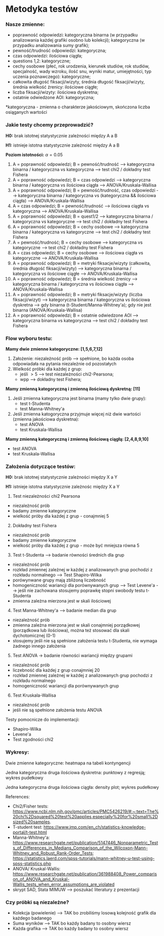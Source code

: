 # Metodyka testów

### Nasze zmienne:
- poprawność odpowiedzi: kategoryczna binarna (w przypadku analizowania każdej grafiki osobno lub kolekcji); kategoryczna (w przypadku analizowania sumy grafik);
- pewność/trudność odpowiedzi: kategoryczna;
- czas odpowiedzi: ilościowa ciągła;
- questions 1,2: kategoryczne;
- cechy osobowe (płeć, rok urodzenia, kierunek studiów, rok studiów, specjalność, wady wzroku, ilość snu, wyniki matur, umiejętności, typ uczenia poznawczego): kategoryczne;
- całkowita długość fiksacji/wizyty, średnia długość fiksacji/wizyty, średnia wielkość źrenicy: ilościowe ciągłe;
- liczba fiksacji/wizyty: ilościowa dyskretna;
- ostatnie odwiedzone AOI: kategoryczna;

*kategoryczna - zmienna o charakterze jakościowym, skończona liczba osiąganych wartości

### Jakie testy chcemy przeprowadzić?

**H0:** brak istotnej statystycznie zależności między A a B

**H1:** istnieje istotna statystycznie zależność między A a B

**Poziom istotności:** $\alpha = 0.05$

1. A = poprawność odpowiedzi; B = pewność/trudność --> kategoryczna binarna / kategoryczna vs kategoryczna --> test chi2 / dokładny test Fishera
2. A = poprawność odpowiedzi; B = czas odpowiedzi --> kategoryczna binarna / kategoryczna vs ilościowa ciągła --> ANOVA/Kruskala-Wallisa
3. A = poprawność odpowiedzi; B = pewność/trudność, czas odpowiedzi --> kategoryczna binarna / kategoryczna vs (kategoryczna && ilościowa ciągła) --> ANOVA/Kruskala-Wallisa
4. A = czas odpowiedzi; B = pewność/trudność --> ilościowa ciągła vs kategoryczna --> ANOVA/Kruskala-Wallisa
5. A = poprawność odpowiedzi; B = quest1/2 --> kategoryczna binarna / kategoryczna vs kategoryczne --> test chi2 / dokładny test Fishera
6. A = poprawność odpowiedzi; B = cechy osobowe --> kategoryczna binarna / kategoryczna vs kategoryczne --> test chi2 / dokładny test Fishera
7. A = pewność/trudność; B = cechy osobowe --> kategoryczna vs kategoryczne --> test chi2 / dokładny test Fishera
8. A = czas odpowiedzi; B = cechy osobowe --> ilościowa ciągła vs kategoryczne --> ANOVA/Kruskala-Wallisa
9. A = poprawność odpowiedzi; B = metryki fiksacje/wizyty (całkowita, średnia długość fiksacji/wizyty) --> kategoryczna binarna / kategoryczna vs ilościowe ciągłe --> ANOVA/Kruskala-Wallisa
10. A = poprawność odpowiedzi; B = średnia wielkość źrenicy --> kategoryczna binarna / kategoryczna vs ilościowa ciągła --> ANOVA/Kruskala-Wallisa
11. A = poprawność odpowiedzi; B = metryki fiksacje/wizyty (liczba fiksacji/wizyt) --> kategoryczna binarna / kategoryczna vs ilościowa dyskretna --> gdy binarna (t-Student/Manna-Whitney'a); gdy nie jest binarna (ANOVA/Kruskala-Wallisa)
12. A = poprawność odpowiedzi; B = ostatnie odwiedzone AOI --> kategoryczna binarna vs kategoryczna --> test chi2 / dokładny test Fishera

### Flow wyboru testu:

**Mamy dwie zmienne kategoryczne: [1,5,6,7,12]**
1. Założenie: niezależność prób --> spełnione, bo każda osoba odpowiadała na pytania niezależnie od pozostałych
2. Wielkość próbki dla każdej z grup: 
   - jeśli $> 5$ --> test niezależności chi2-Pearsona; 
   - wpp --> dokładny test Fishera;

**Mamy zmienną kategoryczną i zmienną ilościową dyskretną: [11]**
1. Jeśli zmienna kategoryczna jest binarna (mamy tylko dwie grupy):
   - test t-Studenta 
   - test Manna-Whitney'a
2. Jeśli zmienna katogoryczna przyjmuje więcej niż dwie wartości (zmienna jakościowa dyskretna):
   - test ANOVA
   - test Kruskala-Wallisa

**Mamy zmienną kategoryczną i zmienną ilościową ciągłą: [2,4,8,9,10]**
- test ANOVA
- test Kruskala-Wallisa

### Założenia dotyczące testów:

**H0:** brak istotnej statystycznie zależności między X a Y

**H1:** istnieje istotna statystycznie zależnośc między X a Y

1. Test niezależności chi2 Pearsona
- niezależność prób
- badamy zmienne kategoryczne
- wielkość próby dla każdej z grup - conajmniej 5

2. Dokładny test Fishera
- niezależność prób
- badamy zmienne kategoryczne
- wielkość próby dla każdej z grup - może być mniejsza równa 5

3. Test t-Studenta --> badanie równości średnich dla grup
- niezależność prób
- rozkład zmiennej zależnej w każdej z analizowanych grup pochodzi z rozkładu normalnego --> Test Shapiro-Wilka
- porówynwane grupy mają zbliżoną liczebność
- homogeniczność wariancji dla porównywanych grup --> Test Levene'a --> jeśli nie zachowana stosujemy poprawkę stopni swobody testu t-Studenta
- zmienna zależna mierzona jest w skali ilościowej

4. Test Manna-Whitney'a --> badanie median dla grup
- niezależność prób
- zmienna zależna mierzona jest w skali conajmniej porządkowej (porządkowa lub ilościowa), można też stosować dla skali dychotomicznej (0-1)
- stosujemy jeśli nie są spełnione założenia testu t-Studenta, nie wymaga żadnego innego założenia

5. Test ANOVA -> badanie równości wariancji między grupami
- niezależność prób
- liczebność dla każdej z grup conajmniej 20
- rozkład zmiennej zależnej w każdej z analizowanych grup pochodzi z rozkładu normalnego
- homogeniczność wariancji dla porównywanych grup 

6. Test Kruskala-Wallisa 
- niezależność prób
- jeśli nie są spełnione założenia testu ANOVA

Testy pomocnicze do implementacji:
- Shapiro-Wilka
- Levene'a
- Test zgodności chi2


### Wykresy:

Dwie zmienne kategoryczne: heatmapa na tabeli kontyngencji

Jedna kategoryczna druga ilościowa dyskretna: punktowy z regresją; wykres pudełkowy

Jedna kategoryczna druga ilościowa ciągła: density plot; wykres pudełkowy

References: 
- Chi2/Fisher tests: https://www.ncbi.nlm.nih.gov/pmc/articles/PMC5426219/#:~:text=The%20chi%2Dsquared%20test%20applies,especially%20for%20small%2Dsized%20samples.
- T-student test: https://www.jmp.com/en_ch/statistics-knowledge-portal/t-test.html
- Manna-Whitney'a: https://www.researchgate.net/publication/5147446_Nonparametric_Tests_of_Differences_in_Medians_Comparison_of_the_Wilcoxon-Mann-Whitney_and_Robust_Rank-Order_Tests; https://statistics.laerd.com/spss-tutorials/mann-whitney-u-test-using-spss-statistics.php
- ANOVA/ Kruskal-Wallis: https://www.researchgate.net/publication/361988408_Power_comparison_of_ANOVA_and_Kruskal-Wallis_tests_when_error_assumptions_are_violated
- skrypt SAD, Stata MIMUW --> poszukać literatury z prezentacji

### Czy próbki są niezależne?

- Kolekcja (powielenie) --> TAK bo zrobiliśmy losową kolejność grafik dla każdego badanego
- Suma wyników --> TAK bo każdy badany to osobny wiersz
- Każda grafika --> TAK bo każdy badany to osobny wiersz

